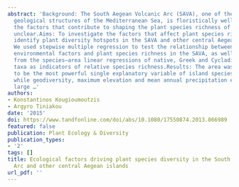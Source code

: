 ```yaml
---
abstract: 'Background: The South Aegean Volcanic Arc (SAVA), one of the most notable
  geological structures of the Mediterranean Sea, is floristically well known. Nevertheless,
  the factors that contribute to shaping the plant species richness of the SAVA remain
  unclear.Aims: To investigate the factors that affect plant species richness and
  identify plant diversity hotspots in the SAVA and other central Aegean islands.Methods:
  We used stepwise multiple regression to test the relationship between a number of
  environmental factors and plant species richness in the SAVA, as well as the residuals
  from the species–area linear regressions of native, Greek and Cycladian endemic
  taxa as indicators of relative species richness.Results: The area was confirmed
  to be the most powerful single explanatory variable of island species richness,
  while geodiversity, maximum elevation and mean annual precipitation explained a
  large …'
authors:
- Konstantinos Kougioumoutzis
- Argyro Tiniakou
date: '2015'
doi: https://www.tandfonline.com/doi/abs/10.1080/17550874.2013.866989
featured: false
publication: Plant Ecology & Diversity
publication_types:
- '2'
tags: []
title: Ecological factors driving plant species diversity in the South Aegean Volcanic
  Arc and other central Aegean islands
url_pdf: ''
---
```

